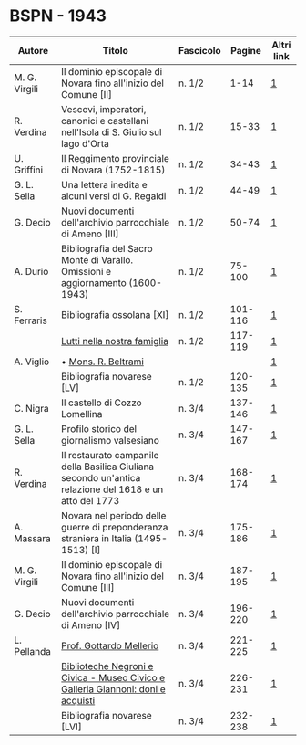 # BSPN - 1943

| Autore                                                                             | Titolo                                                                                                  | Fascicolo | Pagine                                                 | Altri link                                             |
|------------------------------------------------------------------------------------|---------------------------------------------------------------------------------------------------------|-----------|--------------------------------------------------------|--------------------------------------------------------|
| M. G. Virgili                                                                      | Il dominio episcopale di Novara fino all'inizio del Comune [II]                                         | n. 1/2    | 1-14                                                   | [1](https://en.calameo.com/read/0072607352743f81867a9) |
| R. Verdina                                                                         | Vescovi, imperatori, canonici e castellani nell'Isola di S. Giulio sul lago d'Orta                      | n. 1/2    | 15-33                                                  | [1](https://en.calameo.com/read/0072607352743f81867a9) |
| U. Griffini                                                                        | Il Reggimento provinciale di Novara (1752-1815)                                                         | n. 1/2    | 34-43                                                  | [1](https://en.calameo.com/read/0072607352743f81867a9) |
| G. L. Sella                                                                        | Una lettera inedita e alcuni versi di G. Regaldi                                                        | n. 1/2    | 44-49                                                  | [1](https://en.calameo.com/read/0072607352743f81867a9) |
| G. Decio                                                                           | Nuovi documenti dell'archivio parrocchiale di Ameno [III]                                               | n. 1/2    | 50-74                                                  | [1](https://en.calameo.com/read/0072607352743f81867a9) |
| A. Durio                                                                           | Bibliografia del Sacro Monte di Varallo. Omissioni e aggiornamento (1600-1943)                          | n. 1/2    | 75-100                                                 | [1](https://en.calameo.com/read/0072607352743f81867a9) |
| S. Ferraris                                                                        | Bibliografia ossolana [XI]                                                                              | n. 1/2    | 101-116                                                | [1](https://en.calameo.com/read/0072607352743f81867a9) |
|                                                                                    | [Lutti nella nostra famiglia](http://www.ssno.it/BSPNo/bspn_not43.html#431)                             | n. 1/2    | 117-119                                                | [1](https://en.calameo.com/read/0072607352743f81867a9) |
| A. Viglio                                                                          | • [Mons. R. Beltrami](http://www.ssno.it/BSPNo/bspn_not43.html#431belt)                                 |           |                                                        | [1](https://en.calameo.com/read/0072607352743f81867a9) |
|                                                                                    | Bibliografia novarese [LV]                                                                              | n. 1/2    | 120-135                                                | [1](https://en.calameo.com/read/0072607352743f81867a9) |
| C. Nigra                                                                           | Il castello di Cozzo Lomellina                                                                          | n. 3/4    | 137-146                                                | [1](https://en.calameo.com/read/0072607351c238bfb35d7) |
| G. L. Sella                                                                        | Profilo storico del giornalismo valsesiano                                                              | n. 3/4    | 147-167                                                | [1](https://en.calameo.com/read/0072607351c238bfb35d7) |
| R. Verdina                                                                         | Il restaurato campanile della Basilica Giuliana secondo un'antica relazione del 1618 e un atto del 1773 | n. 3/4    | 168-174                                                | [1](https://en.calameo.com/read/0072607351c238bfb35d7) |
| A. Massara                                                                         | Novara nel periodo delle guerre di preponderanza straniera in Italia (1495-1513) [I]                    | n. 3/4    | 175-186                                                | [1](https://en.calameo.com/read/0072607351c238bfb35d7) |
| M. G. Virgili                                                                      | Il dominio episcopale di Novara fino all'inizio del Comune [III]                                        | n. 3/4    | 187-195                                                | [1](https://en.calameo.com/read/0072607351c238bfb35d7) |
| G. Decio                                                                           | Nuovi documenti dell'archivio parrocchiale di Ameno [IV]                                                | n. 3/4    | 196-220                                                | [1](https://en.calameo.com/read/0072607351c238bfb35d7) |
| L. Pellanda                                                                        | [Prof. Gottardo Mellerio](http://www.ssno.it/BSPNo/bspn_not43.html#433a)                                | n. 3/4    | 221-225                                                | [1](https://en.calameo.com/read/0072607351c238bfb35d7) |
|                                                                                    | [Biblioteche Negroni e Civica - Museo Civico e Galleria Giannoni: doni e acquisti](http://www.ssno.it/BSPNo/bspn_not43.html#433b) | n. 3/4                                                                                                  | 226-231   | [1](https://en.calameo.com/read/0072607351c238bfb35d7) |
|                                                                                    | Bibliografia novarese [LVI]                                                                             | n. 3/4    | 232-238                                                | [1](https://en.calameo.com/read/0072607351c238bfb35d7) |
